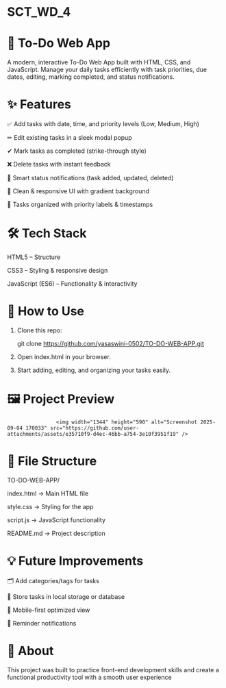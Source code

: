 # SCT_WD_4

# 📝 To-Do Web App

A modern, interactive To-Do Web App built with HTML, CSS, and JavaScript.
Manage your daily tasks efficiently with task priorities, due dates, editing, marking completed, and status notifications.

# ✨ Features

✅ Add tasks with date, time, and priority levels (Low, Medium, High)

✏ Edit existing tasks in a sleek modal popup

✔ Mark tasks as completed (strike-through style)

❌ Delete tasks with instant feedback

🔔 Smart status notifications (task added, updated, deleted)

🎨 Clean & responsive UI with gradient background

📂 Tasks organized with priority labels & timestamps

# 🛠 Tech Stack

HTML5 – Structure

CSS3 – Styling & responsive design

JavaScript (ES6) – Functionality & interactivity

# 🚀 How to Use

1. Clone this repo:

   git clone https://github.com/yasaswini-0502/TO-DO-WEB-APP.git

2. Open index.html in your browser.

3. Start adding, editing, and organizing your tasks easily.


# 🖼 Project Preview
                    <img width="1344" height="590" alt="Screenshot 2025-09-04 170033" src="https://github.com/user-attachments/assets/e35710f9-d4ec-46bb-a754-3e10f3951f19" />


                       

# 📂 File Structure

TO-DO-WEB-APP/

index.html → Main HTML file

style.css → Styling for the app

script.js → JavaScript functionality

README.md → Project description

# 💡 Future Improvements

🗂 Add categories/tags for tasks

💾 Store tasks in local storage or database

📱 Mobile-first optimized view

🔔 Reminder notifications

# 📌 About

This project was built to practice front-end development skills and create a functional productivity tool with a smooth user experience


